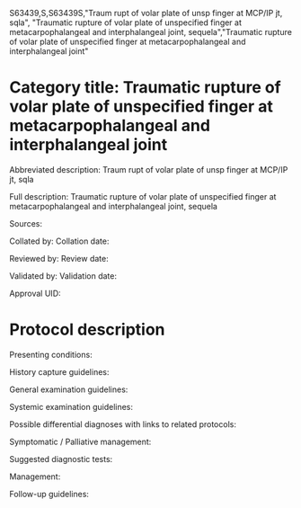 S63439,S,S63439S,"Traum rupt of volar plate of unsp finger at MCP/IP jt, sqla", "Traumatic rupture of volar plate of unspecified finger at metacarpophalangeal and interphalangeal joint, sequela","Traumatic rupture of volar plate of unspecified finger at metacarpophalangeal and interphalangeal joint"
# Category title: Traumatic rupture of volar plate of unspecified finger at metacarpophalangeal and interphalangeal joint

Abbreviated description: Traum rupt of volar plate of unsp finger at MCP/IP jt, sqla

Full description: Traumatic rupture of volar plate of unspecified finger at metacarpophalangeal and interphalangeal joint, sequela

Sources:

Collated by:
Collation date:

Reviewed by:
Review date:

Validated by:
Validation date:

Approval UID:

# Protocol description

Presenting conditions:

History capture guidelines:

General examination guidelines:

Systemic examination guidelines:

Possible differential diagnoses with links to related protocols:

Symptomatic / Palliative management:

Suggested diagnostic tests:

Management:

Follow-up guidelines:
